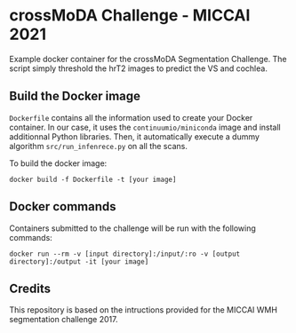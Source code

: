 # crossMoDA Challenge - MICCAI 2021
Example docker container for the crossMoDA Segmentation Challenge. The script simply threshold the hrT2 images to predict the VS and cochlea.

## Build the Docker image
`Dockerfile` contains all the information used to create your Docker container. 
In our case, it uses the `continuumio/miniconda` image and install additionnal Python libraries. Then, it automatically execute a dummy algorithm `src/run_infenrece.py` on all the scans.

To build the docker image:

```
docker build -f Dockerfile -t [your image]
```

## Docker commands
Containers submitted to the challenge will be run with the following commands:
```
docker run --rm -v [input directory]:/input/:ro -v [output directory]:/output -it [your image]
```
## Credits
This repository is based on the intructions provided for the MICCAI WMH segmentation challenge 2017. 